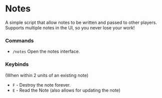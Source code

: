 # Notes

A simple script that allow notes to be written and passed to other players.
Supports multiple notes in the UI, so you never lose your work!


### Commands
- `/notes` Open the notes interface.

### Keybinds
(When within 2 units of an existing note)
- `F` - Destroy the note forever.
- `E` - Read the Note (also allows for updating the note)